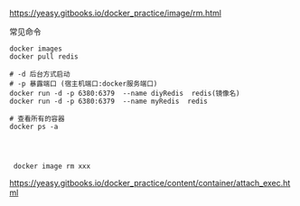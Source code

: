 https://yeasy.gitbooks.io/docker_practice/image/rm.html

常见命令

```shell
docker images
docker pull redis

# -d 后台方式启动
# -p 暴露端口 (宿主机端口:docker服务端口)
docker run -d -p 6380:6379  --name diyRedis  redis(镜像名)
docker run -d -p 6380:6379  --name myRedis  redis

# 查看所有的容器
docker ps -a




 docker image rm xxx
```

https://yeasy.gitbooks.io/docker_practice/content/container/attach_exec.html











































































